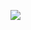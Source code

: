 ![](https://vk.com/im?peers=342960766_133123749_c89&sel=209786349&z=photo209786349_457256969%2Fmail1743748)
